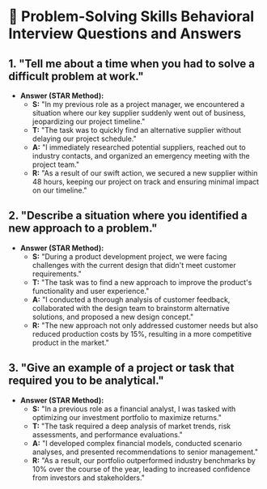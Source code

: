 # 🌟 Problem-Solving Skills Behavioral Interview Questions and Answers

## 1. "Tell me about a time when you had to solve a difficult problem at work."

   - **Answer (STAR Method):**
     - **S:** "In my previous role as a project manager, we encountered a situation where our key supplier suddenly went out of business, jeopardizing our project timeline."
     - **T:** "The task was to quickly find an alternative supplier without delaying our project schedule."
     - **A:** "I immediately researched potential suppliers, reached out to industry contacts, and organized an emergency meeting with the project team."
     - **R:** "As a result of our swift action, we secured a new supplier within 48 hours, keeping our project on track and ensuring minimal impact on our timeline."

## 2. "Describe a situation where you identified a new approach to a problem."

   - **Answer (STAR Method):**
     - **S:** "During a product development project, we were facing challenges with the current design that didn't meet customer requirements."
     - **T:** "The task was to find a new approach to improve the product's functionality and user experience."
     - **A:** "I conducted a thorough analysis of customer feedback, collaborated with the design team to brainstorm alternative solutions, and proposed a new design concept."
     - **R:** "The new approach not only addressed customer needs but also reduced production costs by 15%, resulting in a more competitive product in the market."

## 3. "Give an example of a project or task that required you to be analytical."

   - **Answer (STAR Method):**
     - **S:** "In a previous role as a financial analyst, I was tasked with optimizing our investment portfolio to maximize returns."
     - **T:** "The task required a deep analysis of market trends, risk assessments, and performance evaluations."
     - **A:** "I developed complex financial models, conducted scenario analyses, and presented recommendations to senior management."
     - **R:** "As a result, our portfolio outperformed industry benchmarks by 10% over the course of the year, leading to increased confidence from investors and stakeholders."
